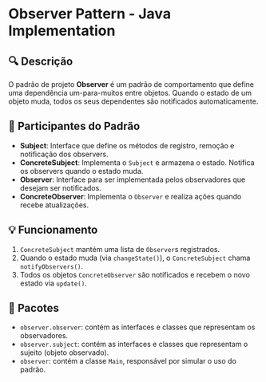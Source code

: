 # Observer Pattern - Java Implementation

## 🔍 Descrição

O padrão de projeto **Observer** é um padrão de comportamento que define uma dependência um-para-muitos entre objetos. Quando o estado de um objeto muda, todos os seus dependentes são notificados automaticamente.

## 🧠 Participantes do Padrão

- **Subject**: Interface que define os métodos de registro, remoção e notificação dos observers.
- **ConcreteSubject**: Implementa o `Subject` e armazena o estado. Notifica os observers quando o estado muda.
- **Observer**: Interface para ser implementada pelos observadores que desejam ser notificados.
- **ConcreteObserver**: Implementa o `Observer` e realiza ações quando recebe atualizações.

## 💡 Funcionamento

1. `ConcreteSubject` mantém uma lista de `Observer`s registrados.
2. Quando o estado muda (via `changeState()`), o `ConcreteSubject` chama `notifyObservers()`.
3. Todos os objetos `ConcreteObserver` são notificados e recebem o novo estado via `update()`.

## 📁 Pacotes

- `observer.observer`: contém as interfaces e classes que representam os observadores.
- `observer.subject`: contém as interfaces e classes que representam o sujeito (objeto observado).
- `observer`: contém a classe `Main`, responsável por simular o uso do padrão.

